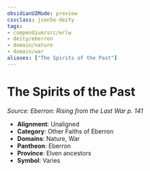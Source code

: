 ```yaml
---
obsidianUIMode: preview
cssclass: json5e-deity
tags:
- compendium/src/erlw
- deity/eberron
- domain/nature
- domain/war
aliases: ["The Spirits of the Past"]
---
```

# The Spirits of the Past
*Source: Eberron: Rising from the Last War p. 141* 

- **Alignment**: Unaligned
- **Category**: Other Faiths of Eberron
- **Domains**: Nature, War
- **Pantheon**: Eberron
- **Province**: Elven ancestors
- **Symbol**: Varies